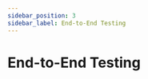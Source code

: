 ```yaml
---
sidebar_position: 3
sidebar_label: End-to-End Testing
---
```


# End-to-End Testing

<!--TO-DO: Set up cypruss studio and document-->